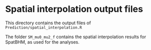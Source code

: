 # Spatial interpolation output files

This directory contains the output files of `Prediction/spatial_interpolation.R`

The folder `SM_mu0_mu2_f` contains the spatial interpolation results for SpatBHM, as used for the analyses.
